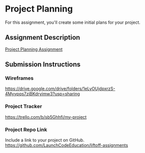 # Project Planning
For this assignment, you'll create some initial plans for your project.

## Assignment Description
[Project Planning Assignment](https://education.launchcode.org/liftoff/modules/assignments/project-planning)

## Submission Instructions

### Wireframes

https://drive.google.com/drive/folders/1eLyOUjdpxrzS-4Myvpqs7zjBKdryimw3?usp=sharing

### Project Tracker

https://trello.com/b/sb5Ghhfi/my-project

### Project Repo Link

Include a link to your project on GitHub.
https://github.com/LaunchCodeEducation/liftoff-assignments
